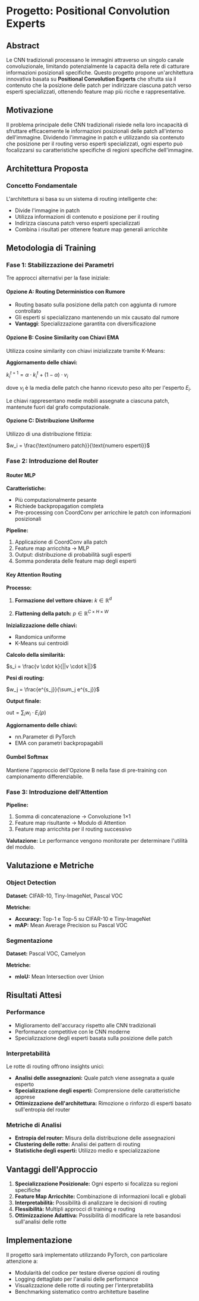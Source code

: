# Progetto: Positional Convolution Experts

## Abstract

Le CNN tradizionali processano le immagini attraverso un singolo canale convoluzionale, limitando potenzialmente la capacità della rete di catturare informazioni posizionali specifiche. Questo progetto propone un'architettura innovativa basata su **Positional Convolution Experts** che sfrutta sia il contenuto che la posizione delle patch per indirizzare ciascuna patch verso esperti specializzati, ottenendo feature map più ricche e rappresentative.

## Motivazione

Il problema principale delle CNN tradizionali risiede nella loro incapacità di sfruttare efficacemente le informazioni posizionali delle patch all'interno dell'immagine. Dividendo l'immagine in patch e utilizzando sia contenuto che posizione per il routing verso esperti specializzati, ogni esperto può focalizzarsi su caratteristiche specifiche di regioni specifiche dell'immagine.

## Architettura Proposta

### Concetto Fondamentale

L'architettura si basa su un sistema di routing intelligente che:
- Divide l'immagine in patch
- Utilizza informazioni di contenuto e posizione per il routing
- Indirizza ciascuna patch verso esperti specializzati
- Combina i risultati per ottenere feature map generali arricchite

## Metodologia di Training

### Fase 1: Stabilizzazione dei Parametri

Tre approcci alternativi per la fase iniziale:

#### Opzione A: Routing Deterministico con Rumore
- Routing basato sulla posizione della patch con aggiunta di rumore controllato
- Gli esperti si specializzano mantenendo un mix causato dal rumore
- **Vantaggi**: Specializzazione garantita con diversificazione

#### Opzione B: Cosine Similarity con Chiavi EMA
Utilizza cosine similarity con chiavi inizializzate tramite K-Means:

**Aggiornamento delle chiavi:**

$k_i^{t+1} = \alpha \cdot k_i^t + (1 - \alpha) \cdot v_i$

dove $v_i$ è la media delle patch che hanno ricevuto peso alto per l'esperto $E_i$.

Le chiavi rappresentano medie mobili assegnate a ciascuna patch, mantenute fuori dal grafo computazionale.

#### Opzione C: Distribuzione Uniforme
Utilizzo di una distribuzione fittizia:

$w_i = \frac{\text{numero patch}}{\text{numero esperti}}$

### Fase 2: Introduzione del Router

#### Router MLP
**Caratteristiche:**
- Più computazionalmente pesante
- Richiede backpropagation completa
- Pre-processing con CoordConv per arricchire le patch con informazioni posizionali

**Pipeline:**
1. Applicazione di CoordConv alla patch
2. Feature map arricchita → MLP
3. Output: distribuzione di probabilità sugli esperti
4. Somma ponderata delle feature map degli esperti

#### Key Attention Routing

**Processo:**

1. **Formazione del vettore chiave:**
   $k \in \mathbb{R}^d$

2. **Flattening della patch:**
   $p \in \mathbb{R}^{C \times H \times W}$

**Inizializzazione delle chiavi:**
- Randomica uniforme
- K-Means sui centroidi

**Calcolo della similarità:**

$s_i = \frac{v \cdot k}{||v \cdot k||}$

**Pesi di routing:**

$w_j = \frac{e^{s_j}}{\sum_j e^{s_j}}$

**Output finale:**

$\text{out} = \sum_i w_i \cdot E_i(p)$

**Aggiornamento delle chiavi:**
- nn.Parameter di PyTorch
- EMA con parametri backpropagabili

#### Gumbel Softmax
Mantiene l'approccio dell'Opzione B nella fase di pre-training con campionamento differenziabile.

### Fase 3: Introduzione dell'Attention

**Pipeline:**
1. Somma di concatenazione → Convoluzione 1×1
2. Feature map risultante → Modulo di Attention
3. Feature map arricchita per il routing successivo

**Valutazione:** Le performance vengono monitorate per determinare l'utilità del modulo.

## Valutazione e Metriche

### Object Detection
**Dataset:** CIFAR-10, Tiny-ImageNet, Pascal VOC

**Metriche:**
- **Accuracy:** Top-1 e Top-5 su CIFAR-10 e Tiny-ImageNet
- **mAP:** Mean Average Precision su Pascal VOC

### Segmentazione
**Dataset:** Pascal VOC, Camelyon

**Metriche:**
- **mIoU:** Mean Intersection over Union

## Risultati Attesi

### Performance
- Miglioramento dell'accuracy rispetto alle CNN tradizionali
- Performance competitive con le CNN moderne
- Specializzazione degli esperti basata sulla posizione delle patch

### Interpretabilità
Le rotte di routing offrono insights unici:
- **Analisi delle assegnazioni:** Quale patch viene assegnata a quale esperto
- **Specializzazione degli esperti:** Comprensione delle caratteristiche apprese
- **Ottimizzazione dell'architettura:** Rimozione o rinforzo di esperti basato sull'entropia del router

### Metriche di Analisi
- **Entropia del router:** Misura della distribuzione delle assegnazioni
- **Clustering delle rotte:** Analisi dei pattern di routing
- **Statistiche degli esperti:** Utilizzo medio e specializzazione

## Vantaggi dell'Approccio

1. **Specializzazione Posizionale:** Ogni esperto si focalizza su regioni specifiche
2. **Feature Map Arricchite:** Combinazione di informazioni locali e globali
3. **Interpretabilità:** Possibilità di analizzare le decisioni di routing
4. **Flessibilità:** Multipli approcci di training e routing
5. **Ottimizzazione Adattiva:** Possibilità di modificare la rete basandosi sull'analisi delle rotte

## Implementazione

Il progetto sarà implementato utilizzando PyTorch, con particolare attenzione a:
- Modularità del codice per testare diverse opzioni di routing
- Logging dettagliato per l'analisi delle performance
- Visualizzazione delle rotte di routing per l'interpretabilità
- Benchmarking sistematico contro architetture baseline